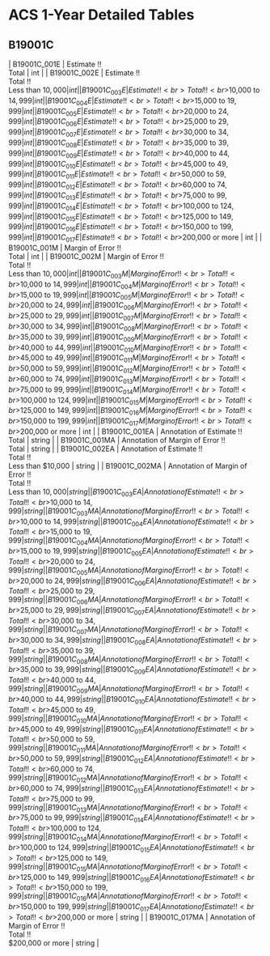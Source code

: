 # ACS 1-Year Detailed Tables

## B19001C

| B19001C_001E | Estimate !!<br>Total | int |
| B19001C_002E | Estimate !!<br>Total !!<br>Less than $10,000 | int |
| B19001C_003E | Estimate !!<br>Total !!<br>$10,000 to $14,999 | int |
| B19001C_004E | Estimate !!<br>Total !!<br>$15,000 to $19,999 | int |
| B19001C_005E | Estimate !!<br>Total !!<br>$20,000 to $24,999 | int |
| B19001C_006E | Estimate !!<br>Total !!<br>$25,000 to $29,999 | int |
| B19001C_007E | Estimate !!<br>Total !!<br>$30,000 to $34,999 | int |
| B19001C_008E | Estimate !!<br>Total !!<br>$35,000 to $39,999 | int |
| B19001C_009E | Estimate !!<br>Total !!<br>$40,000 to $44,999 | int |
| B19001C_010E | Estimate !!<br>Total !!<br>$45,000 to $49,999 | int |
| B19001C_011E | Estimate !!<br>Total !!<br>$50,000 to $59,999 | int |
| B19001C_012E | Estimate !!<br>Total !!<br>$60,000 to $74,999 | int |
| B19001C_013E | Estimate !!<br>Total !!<br>$75,000 to $99,999 | int |
| B19001C_014E | Estimate !!<br>Total !!<br>$100,000 to $124,999 | int |
| B19001C_015E | Estimate !!<br>Total !!<br>$125,000 to $149,999 | int |
| B19001C_016E | Estimate !!<br>Total !!<br>$150,000 to $199,999 | int |
| B19001C_017E | Estimate !!<br>Total !!<br>$200,000 or more | int |
| B19001C_001M | Margin of Error !!<br>Total | int |
| B19001C_002M | Margin of Error !!<br>Total !!<br>Less than $10,000 | int |
| B19001C_003M | Margin of Error !!<br>Total !!<br>$10,000 to $14,999 | int |
| B19001C_004M | Margin of Error !!<br>Total !!<br>$15,000 to $19,999 | int |
| B19001C_005M | Margin of Error !!<br>Total !!<br>$20,000 to $24,999 | int |
| B19001C_006M | Margin of Error !!<br>Total !!<br>$25,000 to $29,999 | int |
| B19001C_007M | Margin of Error !!<br>Total !!<br>$30,000 to $34,999 | int |
| B19001C_008M | Margin of Error !!<br>Total !!<br>$35,000 to $39,999 | int |
| B19001C_009M | Margin of Error !!<br>Total !!<br>$40,000 to $44,999 | int |
| B19001C_010M | Margin of Error !!<br>Total !!<br>$45,000 to $49,999 | int |
| B19001C_011M | Margin of Error !!<br>Total !!<br>$50,000 to $59,999 | int |
| B19001C_012M | Margin of Error !!<br>Total !!<br>$60,000 to $74,999 | int |
| B19001C_013M | Margin of Error !!<br>Total !!<br>$75,000 to $99,999 | int |
| B19001C_014M | Margin of Error !!<br>Total !!<br>$100,000 to $124,999 | int |
| B19001C_015M | Margin of Error !!<br>Total !!<br>$125,000 to $149,999 | int |
| B19001C_016M | Margin of Error !!<br>Total !!<br>$150,000 to $199,999 | int |
| B19001C_017M | Margin of Error !!<br>Total !!<br>$200,000 or more | int |
| B19001C_001EA | Annotation of Estimate !!<br>Total | string |
| B19001C_001MA | Annotation of Margin of Error !!<br>Total | string |
| B19001C_002EA | Annotation of Estimate !!<br>Total !!<br>Less than $10,000 | string |
| B19001C_002MA | Annotation of Margin of Error !!<br>Total !!<br>Less than $10,000 | string |
| B19001C_003EA | Annotation of Estimate !!<br>Total !!<br>$10,000 to $14,999 | string |
| B19001C_003MA | Annotation of Margin of Error !!<br>Total !!<br>$10,000 to $14,999 | string |
| B19001C_004EA | Annotation of Estimate !!<br>Total !!<br>$15,000 to $19,999 | string |
| B19001C_004MA | Annotation of Margin of Error !!<br>Total !!<br>$15,000 to $19,999 | string |
| B19001C_005EA | Annotation of Estimate !!<br>Total !!<br>$20,000 to $24,999 | string |
| B19001C_005MA | Annotation of Margin of Error !!<br>Total !!<br>$20,000 to $24,999 | string |
| B19001C_006EA | Annotation of Estimate !!<br>Total !!<br>$25,000 to $29,999 | string |
| B19001C_006MA | Annotation of Margin of Error !!<br>Total !!<br>$25,000 to $29,999 | string |
| B19001C_007EA | Annotation of Estimate !!<br>Total !!<br>$30,000 to $34,999 | string |
| B19001C_007MA | Annotation of Margin of Error !!<br>Total !!<br>$30,000 to $34,999 | string |
| B19001C_008EA | Annotation of Estimate !!<br>Total !!<br>$35,000 to $39,999 | string |
| B19001C_008MA | Annotation of Margin of Error !!<br>Total !!<br>$35,000 to $39,999 | string |
| B19001C_009EA | Annotation of Estimate !!<br>Total !!<br>$40,000 to $44,999 | string |
| B19001C_009MA | Annotation of Margin of Error !!<br>Total !!<br>$40,000 to $44,999 | string |
| B19001C_010EA | Annotation of Estimate !!<br>Total !!<br>$45,000 to $49,999 | string |
| B19001C_010MA | Annotation of Margin of Error !!<br>Total !!<br>$45,000 to $49,999 | string |
| B19001C_011EA | Annotation of Estimate !!<br>Total !!<br>$50,000 to $59,999 | string |
| B19001C_011MA | Annotation of Margin of Error !!<br>Total !!<br>$50,000 to $59,999 | string |
| B19001C_012EA | Annotation of Estimate !!<br>Total !!<br>$60,000 to $74,999 | string |
| B19001C_012MA | Annotation of Margin of Error !!<br>Total !!<br>$60,000 to $74,999 | string |
| B19001C_013EA | Annotation of Estimate !!<br>Total !!<br>$75,000 to $99,999 | string |
| B19001C_013MA | Annotation of Margin of Error !!<br>Total !!<br>$75,000 to $99,999 | string |
| B19001C_014EA | Annotation of Estimate !!<br>Total !!<br>$100,000 to $124,999 | string |
| B19001C_014MA | Annotation of Margin of Error !!<br>Total !!<br>$100,000 to $124,999 | string |
| B19001C_015EA | Annotation of Estimate !!<br>Total !!<br>$125,000 to $149,999 | string |
| B19001C_015MA | Annotation of Margin of Error !!<br>Total !!<br>$125,000 to $149,999 | string |
| B19001C_016EA | Annotation of Estimate !!<br>Total !!<br>$150,000 to $199,999 | string |
| B19001C_016MA | Annotation of Margin of Error !!<br>Total !!<br>$150,000 to $199,999 | string |
| B19001C_017EA | Annotation of Estimate !!<br>Total !!<br>$200,000 or more | string |
| B19001C_017MA | Annotation of Margin of Error !!<br>Total !!<br>$200,000 or more | string |

